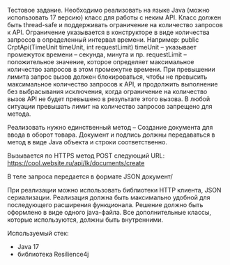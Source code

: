 Тестовое задание.
Необходимо реализовать на языке Java (можно использовать 17 версию) класс для работы с неким API. Класс должен быть thread-safe и поддерживать ограничение на количество запросов к API. Ограничение указывается в конструкторе в виде количества запросов в определенный интервал времени. Например:
public CrptApi(TimeUnit timeUnit, int requestLimit)
timeUnit – указывает промежуток времени – секунда, минута и пр.
requestLimit – положительное значение, которое определяет максимальное количество запросов в этом промежутке времени.
При превышении лимита запрос вызов должен блокироваться, чтобы не превысить максимальное количество запросов к API, и продолжить выполнение без выбрасывания исключения, когда ограничение на количество вызов API не будет превышено в результате этого вызова.
В любой ситуации превышать лимит на количество запросов запрещено для метода.

Реализовать нужно единственный метод – Создание документа для ввода в оборот товара. Документ и подпись должны передаваться в метод в виде Java объекта и строки соответственно.

Вызывается по HTTPS метод POST следующий URL:
https://cool.website.ru/api/lk/documents/create

В теле запроса передается в формате JSON документ/

При реализации можно использовать библиотеки HTTP клиента, JSON сериализации. Реализация должна быть максимально удобной для последующего расширения функционала.
Решение должно быть оформлено в виде одного java-файла. Все дополнительные классы, которые используются, должны быть внутренними.


Используемый стек:
- Java 17
- библиотека Resilience4j
